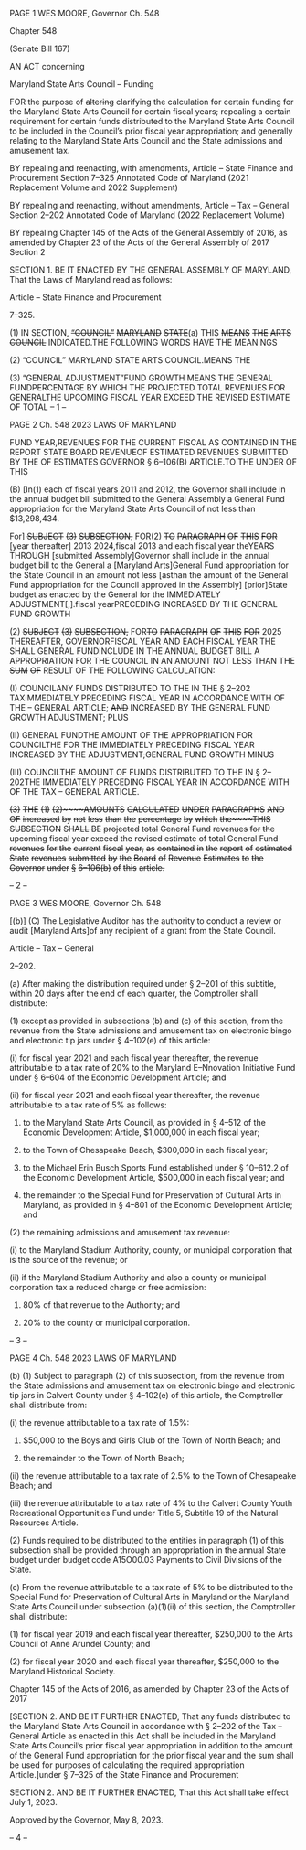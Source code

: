 PAGE 1
WES MOORE, Governor Ch. 548

Chapter 548

(Senate Bill 167)

AN ACT concerning

Maryland State Arts Council – Funding

FOR the purpose of ~~altering~~ clarifying the calculation for certain funding for the Maryland
State Arts Council for certain fiscal years; repealing a certain requirement for
certain funds distributed to the Maryland State Arts Council to be included in the
Council’s prior fiscal year appropriation; and generally relating to the Maryland
State Arts Council and the State admissions and amusement tax.

BY repealing and reenacting, with amendments,
Article – State Finance and Procurement
Section 7–325
Annotated Code of Maryland
(2021 Replacement Volume and 2022 Supplement)

BY repealing and reenacting, without amendments,
Article – Tax – General
Section 2–202
Annotated Code of Maryland
(2022 Replacement Volume)

BY repealing
Chapter 145 of the Acts of the General Assembly of 2016, as amended by Chapter 23
of the Acts of the General Assembly of 2017
Section 2

SECTION 1. BE IT ENACTED BY THE GENERAL ASSEMBLY OF MARYLAND,
That the Laws of Maryland read as follows:

Article – State Finance and Procurement

7–325.

(1) IN SECTION, ~~“COUNCIL”~~ ~~MARYLAND~~ ~~STATE~~(a) THIS ~~MEANS~~ ~~THE~~
~~ARTS~~ ~~COUNCIL~~ INDICATED.THE FOLLOWING WORDS HAVE THE MEANINGS

(2) “COUNCIL” MARYLAND STATE ARTS COUNCIL.MEANS THE

(3) “GENERAL ADJUSTMENT”FUND GROWTH MEANS THE
GENERAL FUNDPERCENTAGE BY WHICH THE PROJECTED TOTAL REVENUES FOR
GENERALTHE UPCOMING FISCAL YEAR EXCEED THE REVISED ESTIMATE OF TOTAL
– 1 –

PAGE 2
Ch. 548 2023 LAWS OF MARYLAND

FUND YEAR,REVENUES FOR THE CURRENT FISCAL AS CONTAINED IN THE REPORT
STATE BOARD REVENUEOF ESTIMATED REVENUES SUBMITTED BY THE OF
ESTIMATES GOVERNOR § 6–106(B) ARTICLE.TO THE UNDER OF THIS

(B) [In(1) each of fiscal years 2011 and 2012, the Governor shall include in the
annual budget bill submitted to the General Assembly a General Fund appropriation for
the Maryland State Arts Council of not less than $13,298,434.

For] ~~SUBJECT~~ ~~(3)~~ ~~SUBSECTION,~~ FOR(2) ~~TO~~ ~~PARAGRAPH~~ ~~OF~~ ~~THIS~~ ~~FOR~~
[year thereafter] 2013 2024,fiscal 2013 and each fiscal year theYEARS THROUGH
[submitted Assembly]Governor shall include in the annual budget bill to the General a
[Maryland Arts]General Fund appropriation for the State Council in an amount not less
[asthan the amount of the General Fund appropriation for the Council approved in the
Assembly] [prior]State budget as enacted by the General for the IMMEDIATELY
ADJUSTMENT[,].fiscal yearPRECEDING INCREASED BY THE GENERAL FUND GROWTH

(2) ~~SUBJECT~~ ~~(3)~~ ~~SUBSECTION,~~ FOR~~TO~~ ~~PARAGRAPH~~ ~~OF~~ ~~THIS~~ ~~FOR~~
2025 THEREAFTER, GOVERNORFISCAL YEAR AND EACH FISCAL YEAR THE SHALL
GENERAL FUNDINCLUDE IN THE ANNUAL BUDGET BILL A APPROPRIATION FOR THE
COUNCIL IN AN AMOUNT NOT LESS THAN THE ~~SUM~~ ~~OF~~ RESULT OF THE FOLLOWING
CALCULATION:

(I) COUNCILANY FUNDS DISTRIBUTED TO THE IN THE
§ 2–202 TAXIMMEDIATELY PRECEDING FISCAL YEAR IN ACCORDANCE WITH OF THE
– GENERAL ARTICLE; ~~AND~~ INCREASED BY THE GENERAL FUND GROWTH
ADJUSTMENT; PLUS

(II) GENERAL FUNDTHE AMOUNT OF THE APPROPRIATION FOR
COUNCILTHE FOR THE IMMEDIATELY PRECEDING FISCAL YEAR INCREASED BY THE
ADJUSTMENT;GENERAL FUND GROWTH MINUS

(III) COUNCILTHE AMOUNT OF FUNDS DISTRIBUTED TO THE IN
§ 2–202THE IMMEDIATELY PRECEDING FISCAL YEAR IN ACCORDANCE WITH OF THE
TAX – GENERAL ARTICLE.

~~(3)~~ ~~THE~~ ~~(1)~~ ~~(2)~~~~AMOUNTS~~ ~~CALCULATED~~ ~~UNDER~~ ~~PARAGRAPHS~~ ~~AND~~ ~~OF~~
~~increased~~ ~~by~~ ~~not~~ ~~less~~ ~~than~~ ~~the~~ ~~percentage~~ ~~by~~ ~~which~~ ~~the~~~~THIS~~ ~~SUBSECTION~~ ~~SHALL~~ ~~BE~~
~~projected~~ ~~total~~ ~~General~~ ~~Fund~~ ~~revenues~~ ~~for~~ ~~the~~ ~~upcoming~~ ~~fiscal~~ ~~year~~ ~~exceed~~ ~~the~~ ~~revised~~
~~estimate~~ ~~of~~ ~~total~~ ~~General~~ ~~Fund~~ ~~revenues~~ ~~for~~ ~~the~~ ~~current~~ ~~fiscal~~ ~~year,~~ ~~as~~ ~~contained~~ ~~in~~ ~~the~~
~~report~~ ~~of~~ ~~estimated~~ ~~State~~ ~~revenues~~ ~~submitted~~ ~~by~~ ~~the~~ ~~Board~~ ~~of~~ ~~Revenue~~ ~~Estimates~~ ~~to~~ ~~the~~
~~Governor~~ ~~under~~ ~~§~~ ~~6–106(b)~~ ~~of~~ ~~this~~ ~~article.~~

– 2 –

PAGE 3
WES MOORE, Governor Ch. 548

[(b)] (C) The Legislative Auditor has the authority to conduct a review or audit
[Maryland Arts]of any recipient of a grant from the State Council.

Article – Tax – General

2–202.

(a) After making the distribution required under § 2–201 of this subtitle, within
20 days after the end of each quarter, the Comptroller shall distribute:

(1) except as provided in subsections (b) and (c) of this section, from the
revenue from the State admissions and amusement tax on electronic bingo and electronic
tip jars under § 4–102(e) of this article:

(i) for fiscal year 2021 and each fiscal year thereafter, the revenue
attributable to a tax rate of 20% to the Maryland E–Nnovation Initiative Fund under §
6–604 of the Economic Development Article; and

(ii) for fiscal year 2021 and each fiscal year thereafter, the revenue
attributable to a tax rate of 5% as follows:

1. to the Maryland State Arts Council, as provided in § 4–512
of the Economic Development Article, $1,000,000 in each fiscal year;

2. to the Town of Chesapeake Beach, $300,000 in each fiscal
year;

3. to the Michael Erin Busch Sports Fund established under
§ 10–612.2 of the Economic Development Article, $500,000 in each fiscal year; and

4. the remainder to the Special Fund for Preservation of
Cultural Arts in Maryland, as provided in § 4–801 of the Economic Development Article;
and

(2) the remaining admissions and amusement tax revenue:

(i) to the Maryland Stadium Authority, county, or municipal
corporation that is the source of the revenue; or

(ii) if the Maryland Stadium Authority and also a county or
municipal corporation tax a reduced charge or free admission:

1. 80% of that revenue to the Authority; and

2. 20% to the county or municipal corporation.

– 3 –

PAGE 4
Ch. 548 2023 LAWS OF MARYLAND

(b) (1) Subject to paragraph (2) of this subsection, from the revenue from the
State admissions and amusement tax on electronic bingo and electronic tip jars in Calvert
County under § 4–102(e) of this article, the Comptroller shall distribute from:

(i) the revenue attributable to a tax rate of 1.5%:

1. $50,000 to the Boys and Girls Club of the Town of North
Beach; and

2. the remainder to the Town of North Beach;

(ii) the revenue attributable to a tax rate of 2.5% to the Town of
Chesapeake Beach; and

(iii) the revenue attributable to a tax rate of 4% to the Calvert County
Youth Recreational Opportunities Fund under Title 5, Subtitle 19 of the Natural Resources
Article.

(2) Funds required to be distributed to the entities in paragraph (1) of this
subsection shall be provided through an appropriation in the annual State budget under
budget code A15O00.03 Payments to Civil Divisions of the State.

(c) From the revenue attributable to a tax rate of 5% to be distributed to the
Special Fund for Preservation of Cultural Arts in Maryland or the Maryland State Arts
Council under subsection (a)(1)(ii) of this section, the Comptroller shall distribute:

(1) for fiscal year 2019 and each fiscal year thereafter, $250,000 to the Arts
Council of Anne Arundel County; and

(2) for fiscal year 2020 and each fiscal year thereafter, $250,000 to the
Maryland Historical Society.

Chapter 145 of the Acts of 2016, as amended by Chapter 23 of the Acts of 2017

[SECTION 2. AND BE IT FURTHER ENACTED, That any funds distributed to the
Maryland State Arts Council in accordance with § 2–202 of the Tax – General Article as
enacted in this Act shall be included in the Maryland State Arts Council’s prior fiscal year
appropriation in addition to the amount of the General Fund appropriation for the prior
fiscal year and the sum shall be used for purposes of calculating the required appropriation
Article.]under § 7–325 of the State Finance and Procurement

SECTION 2. AND BE IT FURTHER ENACTED, That this Act shall take effect July
1, 2023.

Approved by the Governor, May 8, 2023.

– 4 –